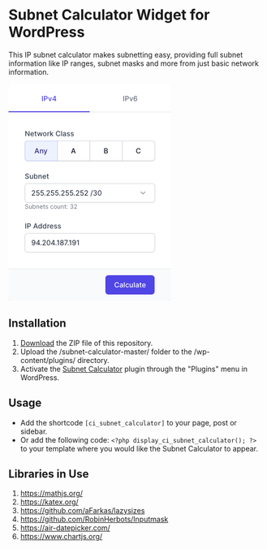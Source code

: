 # Subnet Calculator Widget for WordPress

This IP subnet calculator makes subnetting easy, providing full subnet information like IP ranges, subnet masks and more from just basic network information.

![Subnet Calculator Input Form](/assets/images/screenshot-1.png "Subnet Calculator Input Form")

## Installation

1. [Download](https://github.com/pub-calculator-io/subnet-calculator/archive/refs/heads/master.zip) the ZIP file of this repository.
2. Upload the /subnet-calculator-master/ folder to the /wp-content/plugins/ directory.
3. Activate the [Subnet Calculator](https://www.calculator.io/subnet-calculator/ "Subnet Calculator Homepage") plugin through the "Plugins" menu in WordPress.

## Usage
* Add the shortcode `[ci_subnet_calculator]` to your page, post or sidebar.
* Or add the following code: `<?php display_ci_subnet_calculator(); ?>` to your template where you would like the Subnet Calculator to appear.

## Libraries in Use
1. https://mathjs.org/
2. https://katex.org/
3. https://github.com/aFarkas/lazysizes
4. https://github.com/RobinHerbots/Inputmask
5. https://air-datepicker.com/
6. https://www.chartjs.org/
